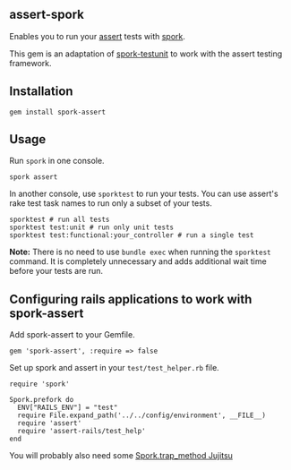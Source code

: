 assert-spork
------------

Enables you to run your [assert](https://github.com/teaminsight/assert) tests with [spork](https://github.com/timcharper/spork).

This gem is an adaptation of [spork-testunit](https://github.com/timcharper/spork-testunit) to work with the assert testing framework.

Installation
------------

```
gem install spork-assert
```


Usage
-----

Run `spork` in one console.

```
spork assert
```

In another console, use `sporktest` to run your tests. You can use assert's
rake test task names to run only a subset of your tests.

```
sporktest # run all tests
sporktest test:unit # run only unit tests
sporktest test:functional:your_controller # run a single test
```

**Note:** There is no need to use `bundle exec` when running the `sporktest`
command. It is completely unnecessary and adds additional wait time before
your tests are run.

Configuring rails applications to work with spork-assert
--------------------------------------------------------

Add spork-assert to your Gemfile.

```
gem 'spork-assert', :require => false
```

Set up spork and assert in your `test/test_helper.rb` file.

```
require 'spork'

Spork.prefork do
  ENV["RAILS_ENV"] = "test"
  require File.expand_path('../../config/environment', __FILE__)
  require 'assert'
  require 'assert-rails/test_help'
end
```

You will probably also need some [Spork.trap_method Jujitsu](https://github.com/timcharper/spork/wiki/Spork.trap_method-Jujutsu)
